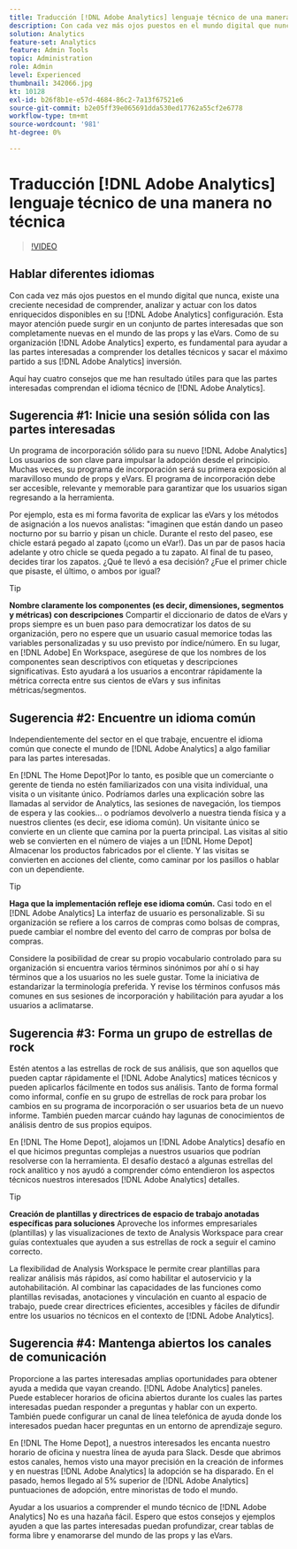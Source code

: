 ```yaml
---
title: Traducción [!DNL Adobe Analytics] lenguaje técnico de una manera no técnica
description: Con cada vez más ojos puestos en el mundo digital que nunca, existe una creciente necesidad de comprender, analizar y actuar con los datos enriquecidos disponibles en su [!DNL Adobe Analytics] configuración. Esta mayor atención puede surgir en un conjunto de partes interesadas que son completamente nuevas en el mundo de las props y las eVars. Como de su organización [!DNL Adobe Analytics] experto, es fundamental para ayudar a las partes interesadas a comprender los detalles técnicos y sacar el máximo partido a sus [!DNL Adobe Analytics] inversión.
solution: Analytics
feature-set: Analytics
feature: Admin Tools
topic: Administration
role: Admin
level: Experienced
thumbnail: 342066.jpg
kt: 10128
exl-id: b26f8b1e-e57d-4684-86c2-7a13f67521e6
source-git-commit: b2e05ff39e065691dda530ed17762a55cf2e6778
workflow-type: tm+mt
source-wordcount: '981'
ht-degree: 0%

---
```


# Traducción [!DNL Adobe Analytics] lenguaje técnico de una manera no técnica

>[!VIDEO](https://video.tv.adobe.com/v/342066/?quality=12&learn=on)

## Hablar diferentes idiomas

Con cada vez más ojos puestos en el mundo digital que nunca, existe una creciente necesidad de comprender, analizar y actuar con los datos enriquecidos disponibles en su [!DNL Adobe Analytics] configuración. Esta mayor atención puede surgir en un conjunto de partes interesadas que son completamente nuevas en el mundo de las props y las eVars. Como de su organización [!DNL Adobe Analytics] experto, es fundamental para ayudar a las partes interesadas a comprender los detalles técnicos y sacar el máximo partido a sus [!DNL Adobe Analytics] inversión.

Aquí hay cuatro consejos que me han resultado útiles para que las partes interesadas comprendan el idioma técnico de [!DNL Adobe Analytics].

## Sugerencia #1: Inicie una sesión sólida con las partes interesadas

Un programa de incorporación sólido para su nuevo [!DNL Adobe Analytics] Los usuarios de son clave para impulsar la adopción desde el principio. Muchas veces, su programa de incorporación será su primera exposición al maravilloso mundo de props y eVars. El programa de incorporación debe ser accesible, relevante y memorable para garantizar que los usuarios sigan regresando a la herramienta.

Por ejemplo, esta es mi forma favorita de explicar las eVars y los métodos de asignación a los nuevos analistas: &quot;imaginen que están dando un paseo nocturno por su barrio y pisan un chicle. Durante el resto del paseo, ese chicle estará pegado al zapato (¡como un eVar!). Das un par de pasos hacia adelante y otro chicle se queda pegado a tu zapato. Al final de tu paseo, decides tirar los zapatos. ¿Qué te llevó a esa decisión? ¿Fue el primer chicle que pisaste, el último, o ambos por igual?

>[!TIP]
>
>**Nombre claramente los componentes (es decir, dimensiones, segmentos y métricas) con descripciones**
>Compartir el diccionario de datos de eVars y props siempre es un buen paso para democratizar los datos de su organización, pero no espere que un usuario casual memorice todas las variables personalizadas y su uso previsto por índice/número. En su lugar, en [!DNL Adobe] En Workspace, asegúrese de que los nombres de los componentes sean descriptivos con etiquetas y descripciones significativas. Esto ayudará a los usuarios a encontrar rápidamente la métrica correcta entre sus cientos de eVars y sus infinitas métricas/segmentos.

## Sugerencia #2: Encuentre un idioma común

Independientemente del sector en el que trabaje, encuentre el idioma común que conecte el mundo de [!DNL Adobe Analytics] a algo familiar para las partes interesadas.

En [!DNL The Home Depot]Por lo tanto, es posible que un comerciante o gerente de tienda no estén familiarizados con una visita individual, una visita o un visitante único. Podríamos darles una explicación sobre las llamadas al servidor de Analytics, las sesiones de navegación, los tiempos de espera y las cookies... o podríamos devolverlo a nuestra tienda física y a nuestros clientes (es decir, ese idioma común). Un visitante único se convierte en un cliente que camina por la puerta principal. Las visitas al sitio web se convierten en el número de viajes a un [!DNL Home Depot] Almacenar los productos fabricados por el cliente. Y las visitas se convierten en acciones del cliente, como caminar por los pasillos o hablar con un dependiente.

>[!TIP]
>
>**Haga que la implementación refleje ese idioma común.**
>Casi todo en el [!DNL Adobe Analytics] La interfaz de usuario es personalizable. Si su organización se refiere a los carros de compras como bolsas de compras, puede cambiar el nombre del evento del carro de compras por bolsa de compras.
>
>Considere la posibilidad de crear su propio vocabulario controlado para su organización si encuentra varios términos sinónimos por ahí o si hay términos que a los usuarios no les suele gustar. Tome la iniciativa de estandarizar la terminología preferida. Y revise los términos confusos más comunes en sus sesiones de incorporación y habilitación para ayudar a los usuarios a aclimatarse.

## Sugerencia #3: Forma un grupo de estrellas de rock

Estén atentos a las estrellas de rock de sus análisis, que son aquellos que pueden captar rápidamente el [!DNL Adobe Analytics] matices técnicos y pueden aplicarlos fácilmente en todos sus análisis. Tanto de forma formal como informal, confíe en su grupo de estrellas de rock para probar los cambios en su programa de incorporación o ser usuarios beta de un nuevo informe. También pueden marcar cuándo hay lagunas de conocimientos de análisis dentro de sus propios equipos.

En [!DNL The Home Depot], alojamos un [!DNL Adobe Analytics] desafío en el que hicimos preguntas complejas a nuestros usuarios que podrían resolverse con la herramienta. El desafío destacó a algunas estrellas del rock analítico y nos ayudó a comprender cómo entendieron los aspectos técnicos nuestros interesados [!DNL Adobe Analytics] detalles.

>[!TIP]
>
>**Creación de plantillas y directrices de espacio de trabajo anotadas específicas para soluciones**
>Aproveche los informes empresariales (plantillas) y las visualizaciones de texto de Analysis Workspace para crear guías contextuales que ayuden a sus estrellas de rock a seguir el camino correcto.
>
>La flexibilidad de Analysis Workspace le permite crear plantillas para realizar análisis más rápidos, así como habilitar el autoservicio y la autohabilitación. Al combinar las capacidades de las funciones como plantillas revisadas, anotaciones y vinculación en cuanto al espacio de trabajo, puede crear directrices eficientes, accesibles y fáciles de difundir entre los usuarios no técnicos en el contexto de [!DNL Adobe Analytics].

## Sugerencia #4: Mantenga abiertos los canales de comunicación

Proporcione a las partes interesadas amplias oportunidades para obtener ayuda a medida que vayan creando. [!DNL Adobe Analytics] paneles. Puede establecer horarios de oficina abiertos durante los cuales las partes interesadas puedan responder a preguntas y hablar con un experto. También puede configurar un canal de línea telefónica de ayuda donde los interesados puedan hacer preguntas en un entorno de aprendizaje seguro.

En [!DNL The Home Depot], a nuestros interesados les encanta nuestro horario de oficina y nuestra línea de ayuda para Slack. Desde que abrimos estos canales, hemos visto una mayor precisión en la creación de informes y en nuestras [!DNL Adobe Analytics] la adopción se ha disparado. En el pasado, hemos llegado al 5% superior de [!DNL Adobe Analytics] puntuaciones de adopción, entre minoristas de todo el mundo.

Ayudar a los usuarios a comprender el mundo técnico de [!DNL Adobe Analytics] No es una hazaña fácil. Espero que estos consejos y ejemplos ayuden a que las partes interesadas puedan profundizar, crear tablas de forma libre y enamorarse del mundo de las props y las eVars.
